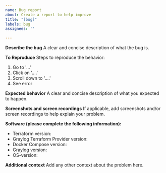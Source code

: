 ```yaml
---
name: Bug report
about: Create a report to help improve
title: "[bug]"
labels: bug
assignees: ''

---
```


**Describe the bug**
A clear and concise description of what the bug is.

**To Reproduce**
Steps to reproduce the behavior:
1. Go to '...'
2. Click on '....'
3. Scroll down to '....'
4. See error

**Expected behavior**
A clear and concise description of what you expected to happen.

**Screenshots and screen recordings**
If applicable, add screenshots and/or screen recordings to help explain your problem.

**Software (please complete the following information):**
- Terraform version: 
- Graylog Terraform Provider version: 
- Docker Compose version: 
- Graylog version: 
- OS-version: 

**Additional context**
Add any other context about the problem here.

